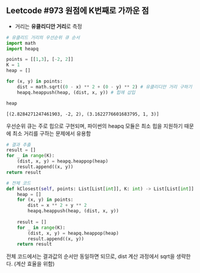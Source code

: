 ## Leetcode #973 원점에 K번째로 가까운 점
* 거리는 **유클리디안 거리**로 측정


```python
# 유클리드 거리의 우선순위 큐 순서
import math
import heapq

points = [[1,3], [-2, 2]]
K = 1
heap = []

for (x, y) in points:
    dist = math.sqrt((0 - x) ** 2 + (0 - y) ** 2) # 유클리디안 거리 구하기
    heapq.heappush(heap, (dist, x, y)) # 힙에 삽입
```


```python
heap
```




    [(2.8284271247461903, -2, 2), (3.1622776601683795, 1, 3)]



우선순위 큐는 주로 힙으로 구현되며, 파이썬의 heapq 모듈은 최소 힙을 지원하기 때문에 최소 거리를 구하는 문제에서 유용함


```python
# 결과 추출
result = []
for _ in range(K):
    (dist, x, y) = heapq.heappop(heap)
    result.append((x, y))
return result
```


```python
# 전체 코드
def kClosest(self, points: List[List[int]], K: int) -> List[List[int]]:
    heap = []
    for (x, y) in points:
        dist = x ** 2 + y ** 2
        heapq.heappush(heap, (dist, x, y))
        
    result = []
    for _ in range(K):
        (dist, x, y) = heapq.heappop(heap)
        result.append((x, y))
    return result
```

전체 코드에서는 결과값의 순서만 동일하면 되므로, dist 계산 과정에서 sqrt을 생략한다. (계산 효율을 위함)


```python

```
